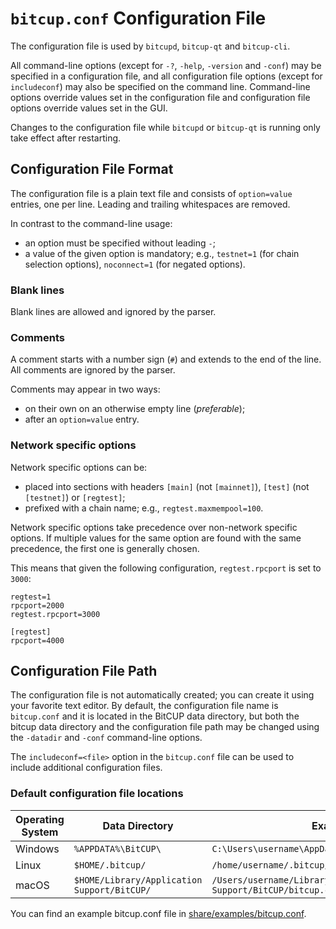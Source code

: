 # `bitcup.conf` Configuration File

The configuration file is used by `bitcupd`, `bitcup-qt` and `bitcup-cli`.

All command-line options (except for `-?`, `-help`, `-version` and `-conf`) may be specified in a configuration file, and all configuration file options (except for `includeconf`) may also be specified on the command line. Command-line options override values set in the configuration file and configuration file options override values set in the GUI.

Changes to the configuration file while `bitcupd` or `bitcup-qt` is running only take effect after restarting.

## Configuration File Format

The configuration file is a plain text file and consists of `option=value` entries, one per line. Leading and trailing whitespaces are removed.

In contrast to the command-line usage:
- an option must be specified without leading `-`;
- a value of the given option is mandatory; e.g., `testnet=1` (for chain selection options), `noconnect=1` (for negated options).

### Blank lines

Blank lines are allowed and ignored by the parser.

### Comments

A comment starts with a number sign (`#`) and extends to the end of the line. All comments are ignored by the parser.

Comments may appear in two ways:
- on their own on an otherwise empty line (_preferable_);
- after an `option=value` entry.

### Network specific options

Network specific options can be:
- placed into sections with headers `[main]` (not `[mainnet]`), `[test]` (not `[testnet]`) or `[regtest]`;
- prefixed with a chain name; e.g., `regtest.maxmempool=100`.

Network specific options take precedence over non-network specific options.
If multiple values for the same option are found with the same precedence, the
first one is generally chosen.

This means that given the following configuration, `regtest.rpcport` is set to `3000`:

```
regtest=1
rpcport=2000
regtest.rpcport=3000

[regtest]
rpcport=4000
```

## Configuration File Path

The configuration file is not automatically created; you can create it using your favorite text editor. By default, the configuration file name is `bitcup.conf` and it is located in the BitCUP data directory, but both the bitcup data directory and the configuration file path may be changed using the `-datadir` and `-conf` command-line options.

The `includeconf=<file>` option in the `bitcup.conf` file can be used to include additional configuration files.

### Default configuration file locations

Operating System | Data Directory | Example Path
-- | -- | --
Windows | `%APPDATA%\BitCUP\` | `C:\Users\username\AppData\Roaming\BitCUP\bitcup.conf`
Linux | `$HOME/.bitcup/` | `/home/username/.bitcup/bitcup.conf`
macOS | `$HOME/Library/Application Support/BitCUP/` | `/Users/username/Library/Application Support/BitCUP/bitcup.conf`

You can find an example bitcup.conf file in [share/examples/bitcup.conf](../share/examples/bitcup.conf).

